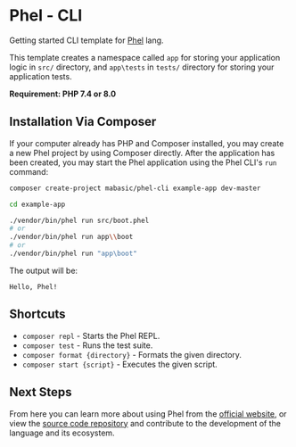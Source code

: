 # Phel - CLI

Getting started CLI template for [Phel](https://phel-lang.org/) lang.

This template creates a namespace called `app` for storing your application logic in `src/` directory, and `app\tests` in `tests/` directory for storing your application tests.

**Requirement: PHP 7.4 or 8.0**

## Installation Via Composer

If your computer already has PHP and Composer installed, you may create a new Phel project by using Composer directly. After the application has been created, you may start the Phel application using the Phel CLI's `run` command:

```bash
composer create-project mabasic/phel-cli example-app dev-master

cd example-app

./vendor/bin/phel run src/boot.phel
# or
./vendor/bin/phel run app\\boot
# or
./vendor/bin/phel run "app\boot"
```

The output will be:

```
Hello, Phel!
```


## Shortcuts

- `composer repl` - Starts the Phel REPL.
- `composer test` - Runs the test suite.
- `composer format {directory}` - Formats the given directory.
- `composer start {script}` - Executes the given script.


## Next Steps

From here you can learn more about using Phel from the [official website](https://phel-lang.org/), or view the [source code repository](https://github.com/phel-lang/phel-lang) and contribute to the development of the language and its ecosystem.
